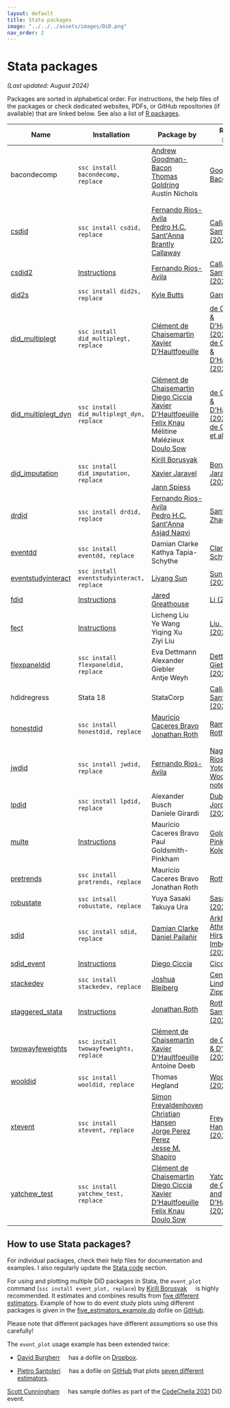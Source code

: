 ```yaml
---
layout: default
title: Stata packages
image: "../../../assets/images/DiD.png"
nav_order: 2
---
```


# Stata packages

*(Last updated: August 2024)*

Packages are sorted in alphabetical order. For instructions, the help files of the packages or check dedicated websites, PDFs, or GitHub repositories (if available) that are linked below. See also a list of [R packages](https://asjadnaqvi.github.io/DiD/docs/02_R/).



| Name | Installation | Package by | Reference paper(s) |
| --- | --- | --- | --- |
| bacondecomp | `ssc install bacondecomp, replace`  |   [Andrew Goodman-Bacon](http://goodman-bacon.com/) [<img width="12px" src="https://cdn.jsdelivr.net/npm/simple-icons@v13/icons/x.svg" />](https://x.com/agoodmanbacon) <br> [Thomas Goldring](https://tgoldring.com/) <br> Austin Nichols [<img width="12px" src="https://cdn.jsdelivr.net/npm/simple-icons@v13/icons/x.svg" />](https://x.com/AustnNchols) |   [Goodman-Bacon (2021)](https://www.sciencedirect.com/science/article/abs/pii/S0304407621001445) |
| [csdid](https://friosavila.github.io/playingwithstata/main_csdid.html)  |  `ssc install csdid, replace`    |  [Fernando Rios-Avila](https://friosavila.github.io/playingwithstata/index.html) [<img width="12px" src="https://cdn.jsdelivr.net/npm/simple-icons@v13/icons/x.svg" />](https://x.com/friosavila) <br> [Pedro H.C. Sant'Anna](https://pedrohcgs.github.io/) [<img width="12px" src="https://cdn.jsdelivr.net/npm/simple-icons@v13/icons/x.svg" />](https://x.com/pedrohcgs)  <br>  [Brantly Callaway](https://bcallaway11.github.io/)   | [Callaway & Sant'Anna (2020)](https://www.sciencedirect.com/science/article/abs/pii/S0304407620303948)  |
| [csdid2](https://github.com/friosavila/stpackages/tree/main/csdid2)   |  [Instructions](https://github.com/friosavila/stpackages/tree/main/csdid2)    |  [Fernando Rios-Avila](https://friosavila.github.io/playingwithstata/index.html) [<img width="12px" src="https://cdn.jsdelivr.net/npm/simple-icons@v13/icons/x.svg" />](https://x.com/friosavila)   |  [Callaway & Sant'Anna (2020)](https://www.sciencedirect.com/science/article/abs/pii/S0304407620303948) |
| [did2s](https://github.com/kylebutts/did2s_stata)  |  `ssc install did2s, replace`     |  [Kyle Butts](https://kylebutts.com/) [<img width="12px" src="https://cdn.jsdelivr.net/npm/simple-icons@v13/icons/x.svg" />](https://x.com/kylefbutts) |  [Gardner (2022)](https://arxiv.org/abs/2207.05943) |
| [did_multiplegt](https://github.com/chaisemartinPackages) | `ssc install did_multiplegt, replace` |    [Clément de Chaisemartin](https://sites.google.com/site/clementdechaisemartin/) [<img width="12px" src="https://cdn.jsdelivr.net/npm/simple-icons@v13/icons/x.svg" />](https://x.com/CdeChaisemartin) <br> [Xavier D'Haultfoeuille](https://faculty.crest.fr/xdhaultfoeuille/) | [de Chaisemartin & D'Haultfoeuille (2020)](https://www.aeaweb.org/articles?id=10.1257/aer.20181169) <br>[de Chaisemartin & D'Haultfoeuille (2021)](https://papers.ssrn.com/sol3/papers.cfm?abstract_id=3751060)  |
| [did_multiplegt_dyn](https://github.com/chaisemartinPackages)  | `ssc install did_multiplegt_dyn, replace` |  [Clément de Chaisemartin](https://sites.google.com/site/clementdechaisemartin/) [<img width="12px" src="https://cdn.jsdelivr.net/npm/simple-icons@v13/icons/x.svg" />](https://x.com/CdeChaisemartin) <br> [Diego Ciccia](https://github.com/DiegoCiccia) [<img width="12px" src="https://cdn.jsdelivr.net/npm/simple-icons@v13/icons/x.svg" />](https://x.com/diegociccia1) <br> [Xavier D'Haultfoeuille](https://faculty.crest.fr/xdhaultfoeuille/)<br> [Felix Knau](https://github.com/fe-knau) [<img width="12px" src="https://cdn.jsdelivr.net/npm/simple-icons@v13/icons/x.svg" />](https://x.com/fe_knau) <br> Mélitine Malézieux [<img width="12px" src="https://cdn.jsdelivr.net/npm/simple-icons@v13/icons/linkedin.svg" />](linkedin.com/in/mélitine-malézieux-2831ba206)<br> [Doulo Sow](https://github.com/DouloSOW) [<img width="12px" src="https://cdn.jsdelivr.net/npm/simple-icons@v13/icons/x.svg" />](https://x.com/DSDoulo) | [de Chaisemartin & D'Haultfoeuille (2024a)](https://doi.org/10.1162/rest_a_01414) <br> [de Chaisemartin et al. (2024c)](https://drive.google.com/file/d/1NGgScujLCCS4RrwdN-PC1SnVigfBa32h/view)   |
| [did_imputation](https://github.com/borusyak/did_imputation) | `ssc install did_imputation, replace` |  [Kirill Borusyak](https://sites.google.com/view/borusyak/home) [<img width="12px" src="https://cdn.jsdelivr.net/npm/simple-icons@v13/icons/x.svg" />](https://x.com/borusyak) <br> [Xavier Jaravel](https://www.lse.ac.uk/economics/people/faculty/xavier-jaravel) [<img width="12px" src="https://cdn.jsdelivr.net/npm/simple-icons@v13/icons/x.svg" />](https://x.com/XJaravel) <br> [Jann Spiess](https://www.gsb.stanford.edu/faculty-research/faculty/jann-spiess) [<img width="12px" src="https://cdn.jsdelivr.net/npm/simple-icons@v13/icons/x.svg" />](https://x.com/jannspiess)  | [Borusyak, Jaravel, Spiess (2024)](https://academic.oup.com/restud/advance-article/doi/10.1093/restud/rdae007/7601390)   |
| [drdid](https://friosavila.github.io/playingwithstata/main_drdid.html)   | `ssc install drdid, replace`    |  [Fernando Rios-Avila](https://friosavila.github.io/playingwithstata/index.html) [<img width="12px" src="https://cdn.jsdelivr.net/npm/simple-icons@v13/icons/x.svg" />](https://x.com/friosavila) <br> [Pedro H.C. Sant'Anna](https://pedrohcgs.github.io/) [<img width="12px" src="https://cdn.jsdelivr.net/npm/simple-icons@v13/icons/x.svg" />](https://x.com/pedrohcgs) <br> [Asjad Naqvi](https://github.com/asjadnaqvi) [<img width="12px" src="https://cdn.jsdelivr.net/npm/simple-icons@v13/icons/x.svg" />](https://x.com/asjadnaqvi) | [Sant'Anna & Zhao (2020)](https://www.sciencedirect.com/science/article/abs/pii/S0304407620301901)  |
| [eventdd](https://www.damianclarke.net/computation/)   | `ssc install eventdd, replace` | Damian Clarke <br> Kathya Tapia-Schythe | [Clarke & Tapia-Schythe (2022)](https://journals.sagepub.com/doi/abs/10.1177/1536867X211063144) |
| [eventstudyinteract](https://github.com/lsun20/EventStudyInteract) | `ssc install eventstudyinteract, replace`  |  [Liyang Sun](http://economics.mit.edu/grad/lsun20) |  [Sun & Abraham (2021)](https://www.sciencedirect.com/science/article/abs/pii/S030440762030378X) |
| [fdid](https://github.com/jgreathouse9/FDIDTutorial/tree/main#forward-difference-in-differences)   | [Instructions](https://github.com/jgreathouse9/FDIDTutorial/tree/main#forward-difference-in-differences) |  [Jared Greathouse](https://jgreathouse9.github.io/)    | [Li (2023)](https://pubsonline.informs.org/doi/10.1287/mksc.2022.0212) |
| [fect](https://github.com/xuyiqing/fect_stata)   | [Instructions](https://github.com/xuyiqing/fect_stata) |  Licheng Liu <br> Ye Wang <br> Yiqing Xu <br> Ziyi Liu    | [Liu, Wang, Xu  (2022)](https://papers.ssrn.com/abstract=3555463) |
| [flexpaneldid](https://papers.ssrn.com/sol3/papers.cfm?abstract_id=3692458) | `ssc install flexpaneldid, replace`   |  Eva Dettmann <br> Alexander Giebler <br> Antje Weyh    | [Dettmann, Giebler, Weyh (2020)](https://papers.ssrn.com/sol3/papers.cfm?abstract_id=3692458) |
| hdidregress  | Stata 18 |  StataCorp |  [Callaway & Sant'Anna (2020)](https://www.sciencedirect.com/science/article/abs/pii/S0304407620303948) |
| [honestdid](https://github.com/mcaceresb/stata-honestdid)  | `ssc install honestdid, replace` |  [Mauricio Caceres Bravo](https://github.com/mcaceresb)   [Jonathan Roth](https://jonathandroth.github.io/) [<img width="12px" src="https://cdn.jsdelivr.net/npm/simple-icons@v13/icons/x.svg" />](https://x.com/jondr44)   |  [Rambachan & Roth (2023)](https://www.restud.com/a-more-credible-approach-to-parallel-trends/)    |
| [jwdid](https://friosavila.github.io/playingwithstata/main_jwdid.html)  | `ssc install jwdid, replace` |  [Fernando Rios-Avila](https://friosavila.github.io/playingwithstata/index.html) | [Nagengast, Rios-Avila, Yotov (2024)](https://ideas.repec.org/p/ris/drxlwp/2024_005.html), [Wooldridge notes](https://www.dropbox.com/sh/zj91darudf2fica/AADj_jaf5ZuS1muobgsnxS6Za?dl=0)  |
| [lpdid](https://github.com/danielegirardi/lpdid)   | `ssc install lpdid, replace` | Alexander Busch <br> Daniele Girardi | [Dube, Girardi, Jordà, Taylor (2023)](https://www.nber.org/papers/w31184) |
| [multe](https://github.com/gphk-metrics/stata-multe)   | [Instructions](https://github.com/gphk-metrics/stata-multe) |  Mauricio Caceres Bravo <br> Paul Goldsmith-Pinkham | [Goldsmith-Pinkham, Hull, Kolesár (2024)](https://arxiv.org/abs/2106.05024)  |
| [pretrends](https://github.com/mcaceresb/stata-pretrends)   | `ssc install pretrends, replace` | Mauricio Caceres Bravo <br> Jonathan Roth | [Roth (2022)](https://www.aeaweb.org/articles?id=10.1257/aeri.20210236) |
| [robustate](https://sites.google.com/site/yuyasasaki/Home/stata/stata-command-robustate)  | `ssc intsall robustate, replace` |  Yuya Sasaki <br> Takuya Ura  | [Sasaki & Ura (2021)](https://www.cambridge.org/core/journals/econometric-theory/article/abs/estimation-and-inference-for-moments-of-ratios-with-robustness-against-large-trimming-bias/6505FD01751EE01FEFFD34071C873FB6)   |  
| [sdid](https://github.com/Daniel-Pailanir/sdid)   | `ssc install sdid, replace` | [Damian Clarke](https://www.damianclarke.net/) <br> [Daniel Pailañir](https://daniel-pailanir.github.io/) [<img width="12px" src="https://cdn.jsdelivr.net/npm/simple-icons@v13/icons/x.svg" />](https://x.com/DanielPailanir) | [Arkhangelsky, Athey, Hirshberg, Imbens, Wager (2021)](https://www.aeaweb.org/articles?id=10.1257/aer.20190159)  | 
| [sdid_event](https://github.com/DiegoCiccia/sdid/tree/main/sdid_event)   | [Instructions](https://github.com/DiegoCiccia/sdid/tree/main/sdid_event) | [Diego Ciccia](https://github.com/DiegoCiccia) [<img width="12px" src="https://cdn.jsdelivr.net/npm/simple-icons@v13/icons/x.svg" />](https://x.com/diegociccia1) | [Ciccia (2024)](https://arxiv.org/abs/2407.09565)  | 
| [stackedev](https://sites.google.com/view/joshbleiberg) | `ssc install stackedev, replace`    | [Joshua Bleiberg](https://sites.google.com/view/joshbleiberg) [<img width="12px" src="https://cdn.jsdelivr.net/npm/simple-icons@v13/icons/x.svg" />](https://x.com/JoshBleiberg) | [Cengiz, Dube, Lindner, Zipperer (2019)](https://academic.oup.com/qje/article/134/3/1405/5484905)   |
| [staggered_stata](https://github.com/jonathandroth/staggered#stata-implementation)  | [Instructions](https://github.com/jonathandroth/staggered#stata-implementation)  |  [Jonathan Roth](https://jonathandroth.github.io/) [<img width="12px" src="https://cdn.jsdelivr.net/npm/simple-icons@v13/icons/x.svg" />](https://x.com/jondr44)   | [Roth & Sant'Anna (2023)](https://www.journals.uchicago.edu/doi/abs/10.1086/726581)  |
| [twowayfeweights](https://github.com/chaisemartinPackages/twowayfeweights)  | `ssc install twowayfeweights, replace`   |   [Clément de Chaisemartin](https://sites.google.com/site/clementdechaisemartin/) [<img width="12px" src="https://cdn.jsdelivr.net/npm/simple-icons@v13/icons/x.svg" />](https://x.com/CdeChaisemartin) <br> [Xavier D'Haultfoeuille](https://faculty.crest.fr/xdhaultfoeuille/) <br> Antoine Deeb | [de Chaisemartin & D’Haultfoeuille (2020)](https://www.aeaweb.org/articles?id=10.1257/aer.20181169)  |
| [wooldid](https://github.com/thegland/wooldid)  | `ssc install wooldid, replace` |  Thomas Hegland | [Wooldridge (2021)](https://papers.ssrn.com/sol3/papers.cfm?abstract_id=3906345) |
| [xtevent](https://github.com/JMSLab/xtevent) | `ssc install xtevent, replace`   |  [Simon Freyaldenhoven](https://simonfreyaldenhoven.github.io/) <br> [Christian Hansen](https://voices.uchicago.edu/christianhansen/) <br> [Jorge Perez Perez](https://jorgeperezperez.com/) [<img width="12px" src="https://cdn.jsdelivr.net/npm/simple-icons@v13/icons/x.svg" />](https://x.com/jorpppp) <br>  [Jesse M. Shapiro](https://www.brown.edu/Research/Shapiro/)  | [Freyaldenhoven, Hansen, Shapiro (2019)](https://www.aeaweb.org/articles?id=10.1257/aer.20180609)   |
| [yatchew_test](https://github.com/chaisemartinPackages/yatchew_test) | `ssc install yatchew_test, replace`   |  [Clément de Chaisemartin](https://sites.google.com/site/clementdechaisemartin/) [<img width="12px" src="https://cdn.jsdelivr.net/npm/simple-icons@v13/icons/x.svg" />](https://x.com/CdeChaisemartin) <br> [Diego Ciccia](https://github.com/DiegoCiccia) [<img width="12px" src="https://cdn.jsdelivr.net/npm/simple-icons@v13/icons/x.svg" />](https://x.com/diegociccia1) <br> [Xavier D'Haultfoeuille](https://faculty.crest.fr/xdhaultfoeuille/)<br> [Felix Knau](https://github.com/fe-knau) [<img width="12px" src="https://cdn.jsdelivr.net/npm/simple-icons@v13/icons/x.svg" />](https://x.com/fe_knau) <br> [Doulo Sow](https://github.com/DouloSOW) [<img width="12px" src="https://cdn.jsdelivr.net/npm/simple-icons@v13/icons/x.svg" />](https://x.com/DSDoulo) |  [Yatchew (1997)](https://www.sciencedirect.com/science/article/pii/S0165176597002188?via%3Dihub) <br> [de Chaisemartin and D'Haultfoeuille (2024b)](https://papers.ssrn.com/sol3/papers.cfm?abstract_id=4284811)   |


## How to use Stata packages?

For individual packages, check their help files for documentation and examples. I also regularly update the [Stata code](https://asjadnaqvi.github.io/DiD/docs/code) section.

For using and plotting multiple DiD packages in Stata, the `event_plot` command (`ssc install event_plot, replace`) by [Kirill Borusyak](https://sites.google.com/view/borusyak/home) [<img width="12px" src="https://cdn.jsdelivr.net/npm/simple-icons@v13/icons/x.svg" />](https://x.com/borusyak) is highly recommended. It estimates and combines results from [five different estimators](https://github.com/borusyak/did_imputation/blob/main/five_estimators_example.png). Example of how to do event study plots using different packages is given in the [five_estimators_example.do](https://github.com/borusyak/did_imputation/blob/main/five_estimators_example.do) dofile on [GitHub](https://github.com/borusyak/did_imputation).

Please note that different packages have different assumptions so use this carefully!


The `event_plot` usage example has been extended twice:

* [David Burgherr](https://www.lse.ac.uk/International-Inequalities/People/David-Burgherr) [<img width="12px" src="https://cdn.jsdelivr.net/npm/simple-icons@v13/icons/x.svg" />](https://x.com/d_burgherr) has a dofile on [Dropbox](https://www.dropbox.com/s/p5i94ryf4h9o335/five_estimators_example_adapted.do?dl=0).

* [Pietro Santoleri](https://pietrosantoleri.github.io/) [<img width="12px" src="https://cdn.jsdelivr.net/npm/simple-icons@v13/icons/x.svg" />](https://x.com/santpietro) has a dofile on [GitHub](https://github.com/pietrosantoleri/staggered_did) that plots [seven different estimators](https://github.com/pietrosantoleri/staggered_did/blob/main/output/seven_estimators_example_allt.png).


[Scott Cunningham](https://www.scunning.com/) [<img width="12px" src="https://cdn.jsdelivr.net/npm/simple-icons@v13/icons/x.svg" />](https://x.com/causalinf) has sample dofiles as part of the [CodeChella 2021](https://github.com/scunning1975/codechella) DiD event.